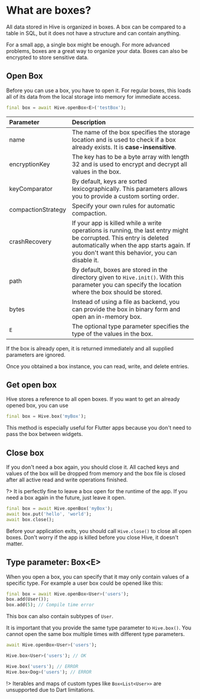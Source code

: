 # What are boxes?

All data stored in Hive is organized in boxes. A box can be compared to a table in SQL, but it does not have a structure and can contain anything.

For a small app, a single box might be enough. For more advanced problems, boxes are a great way to organize your data. Boxes can also be encrypted to store sensitive data.

## Open Box

Before you can use a box, you have to open it. For regular boxes, this loads all of its data from the local storage into memory for immediate access.

```dart
final box = await Hive.openBox<E>('testBox');
```

| Parameter          | Description                                                                                                                                                                                                       |
| :----------------- | :---------------------------------------------------------------------------------------------------------------------------------------------------------------------------------------------------------------- |
| name               | The name of the box specifies the storage location and is used to check if a box already exists. It is **case-insensitive**.                                                                                      |
| encryptionKey      | The key has to be a byte array with length 32 and is used to encrypt and decrypt all values in the box.                                                                                                           |
| keyComparator      | By default, keys are sorted lexicographically. This parameters allows you to provide a custom sorting order.                                                                                                      |
| compactionStrategy | Specify your own rules for automatic compaction.                                                                                                                                                                  |
| crashRecovery      | If your app is killed while a write operations is running, the last entry might be corrupted. This entry is deleted automatically when the app starts again. If you don't want this behavior, you can disable it. |
| path               | By default, boxes are stored in the directory given to `Hive.init()`. With this parameter you can specify the location where the box should be stored.                                                            |
| bytes              | Instead of using a file as backend, you can provide the box in binary form and open an in-memory box.                                                                                                             |
| `E`                | The optional type parameter specifies the type of the values in the box.                                                                                                                                          |

If the box is already open, it is returned immediately and all supplied parameters are ignored.

Once you obtained a box instance, you can read, write, and delete entries.

## Get open box

Hive stores a reference to all open boxes. If you want to get an already opened box, you can use

```dart
final box = Hive.box('myBox');
```

This method is especially useful for Flutter apps because you don't need to pass the box between widgets.

## Close box

If you don't need a box again, you should close it. All cached keys and values of the box will be dropped from memory and the box file is closed after all active read and write operations finished.

?> It is perfectly fine to leave a box open for the runtime of the app. If you need a box again in the future, just leave it open.

```dart
final box = await Hive.openBox('myBox');
await box.put('hello', 'world');
await box.close();
```

Before your application exits, you should call `Hive.close()` to close all open boxes. Don't worry if the app is killed before you close Hive, it doesn't matter.

## Type parameter: Box&lt;E&gt;

When you open a box, you can specify that it may only contain values of a specific type. For example a user box could be opened like this:

```dart
final box = await Hive.openBox<User>('users');
box.add(User());
box.add(5); // Compile time error
```

This box can also contain subtypes of `User`.

It is important that you provide the same type parameter to `Hive.box()`. You cannot open the same box multiple times with different type parameters.

```dart
await Hive.openBox<User>('users');

Hive.box<User>('users'); // OK

Hive.box('users'); // ERROR
Hive.box<Dog>('users'); // ERROR
```

!> Iterables and maps of custom types like `Box<List<User>>` are unsupported due to Dart limitations.
